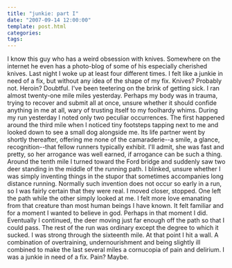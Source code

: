 ```yaml
---
title: "junkie: part I"
date: "2007-09-14 12:00:00"
template: post.html
categories: 
tags: 
---
```


I know this guy who has a weird obsession with knives. Somewhere on the internet he even has a photo-blog of some of his especially cherished knives. Last night I woke up at least four different times. I felt like a junkie in need of a fix, but without any idea of the shape of my fix. Knives? Probably not. Heroin? Doubtful. I've been teetering on the brink of getting sick. I ran almost twenty-one mile miles yesterday. Perhaps my body was in trauma, trying to recover and submit all at once, unsure whether it should confide anything in me at all, wary of trusting itself to my foolhardy whims. During my run yesterday I noted only two peculiar occurrences. The first happened around the third mile when I noticed tiny footsteps tapping next to me and looked down to see a small dog alongside me. Its life partner went by shortly thereafter, offering me none of the camaraderie--­a smile, a glance, recognition--­that fellow runners typically exhibit. I'll admit, she was fast and pretty, so her arrogance was well earned, if arrogance can be such a thing. Around the tenth mile I turned toward the Ford bridge and suddenly saw two deer standing in the middle of the running path. I blinked, unsure whether I was simply inventing things in the stupor that sometimes accompanies long distance running. Normally such invention does not occur so early in a run, so I was fairly certain that they were real. I moved closer, stopped. One left the path while the other simply looked at me. I felt more love emanating from that creature than most human beings I have known. It felt familiar and for a moment I wanted to believe in god. Perhaps in that moment I did. Eventually I continued, the deer moving just far enough off the path so that I could pass. The rest of the run was ordinary except the degree to which it sucked. I was strong through the sixteenth mile. At that point I hit a wall. A combination of overtraining, undernourishment and being slightly ill combined to make the last several miles a cornucopia of pain and delirium. I was a junkie in need of a fix. Pain? Maybe.